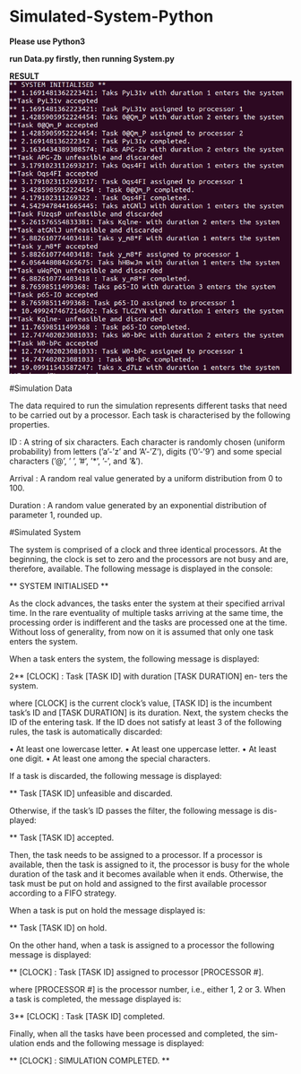 # Simulated-System-Python

**Please use Python3**

**run Data.py firstly, then running System.py**

**RESULT**
![image](Screenshot.png)

#Simulation Data

The data required to run the simulation represents different tasks that need
to be carried out by a processor. Each task is characterised by the following
properties.

ID : A string of six characters. Each character is randomly chosen (uniform
probability) from letters (’a’-’z’ and ’A’-’Z’), digits (’0’-’9’) and some
special characters (’@’, ’ ’, ’#’, ’*’, ’-’, and ’&’).

Arrival : A random real value generated by a uniform distribution from 0
to 100.

Duration : A random value generated by an exponential distribution of
parameter 1, rounded up.



#Simulated System

The system is comprised of a clock and three identical processors.
At the beginning, the clock is set to zero and the processors are not
busy and are, therefore, available. The following message is displayed in the
console:

** SYSTEM INITIALISED **

As the clock advances, the tasks enter the system at their specified arrival
time. In the rare eventuality of multiple tasks arriving at the same time,
the processing order is indifferent and the tasks are processed one at the
time. Without loss of generality, from now on it is assumed that only one
task enters the system.

When a task enters the system, the following message is displayed:

2** [CLOCK] : Task [TASK ID] with duration [TASK DURATION] en-
ters the system.

where [CLOCK] is the current clock’s value, [TASK ID] is the incumbent
task’s ID and [TASK DURATION] is its duration.
Next, the system checks the ID of the entering task. If the ID does not
satisfy at least 3 of the following rules, the task is automatically discarded:

• At least one lowercase letter.
• At least one uppercase letter.
• At least one digit.
• At least one among the special characters.

If a task is discarded, the following message is displayed:

** Task [TASK ID] unfeasible and discarded.

Otherwise, if the task’s ID passes the filter, the following message is dis-
played:

** Task [TASK ID] accepted.

Then, the task needs to be assigned to a processor. If a processor is
available, then the task is assigned to it, the processor is busy for the whole
duration of the task and it becomes available when it ends. Otherwise,
the task must be put on hold and assigned to the first available processor
according to a FIFO strategy.

When a task is put on hold the message displayed is:

** Task [TASK ID] on hold.

On the other hand, when a task is assigned to a processor the following
message is displayed:

** [CLOCK] : Task [TASK ID] assigned to processor [PROCESSOR #].

where [PROCESSOR #] is the processor number, i.e., either 1, 2 or 3.
When a task is completed, the message displayed is:

3** [CLOCK] : Task [TASK ID] completed.

Finally, when all the tasks have been processed and completed, the sim-
ulation ends and the following message is displayed:

** [CLOCK] : SIMULATION COMPLETED. **
